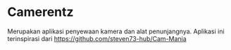 # Camerentz

Merupakan aplikasi penyewaan kamera dan alat penunjangnya.
Aplikasi ini terinspirasi dari https://github.com/steven73-hub/Cam-Mania
